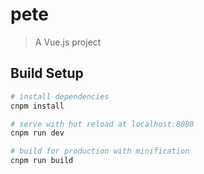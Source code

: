 # pete

> A Vue.js project

## Build Setup

``` bash
# install dependencies
cnpm install

# serve with hot reload at localhost:8080
cnpm run dev

# build for production with minification
cnpm run build
```
